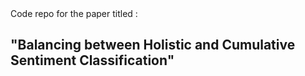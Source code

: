 <!DOCTYPE html>
<html>
<body>

<!DOCTYPE html>
<html>
<body>
Code repo for the paper titled :<h2> "Balancing between Holistic and Cumulative Sentiment Classification" </h2>

</body>
</html>

</body>
</html>

